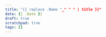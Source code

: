 ```yaml
---
title: "{{ replace .Name "_" " " | title }}"
date: {{ .Date }}
draft: true
scratchpad: true
tags: []
---
```


